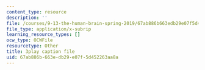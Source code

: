 ```yaml
---
content_type: resource
description: ''
file: /courses/9-13-the-human-brain-spring-2019/67ab886b663edb29e07f5d452263aa8a_MuRVOQY8KoY.srt
file_type: application/x-subrip
learning_resource_types: []
ocw_type: OCWFile
resourcetype: Other
title: 3play caption file
uid: 67ab886b-663e-db29-e07f-5d452263aa8a
---
```

